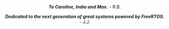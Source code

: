 <div align="center">
</br>
</br>
</br>
</br>
</br>
</br>
</br>
</br>
</br>
</br>
  
***To Caroline, India and Max.*** - R.B.

***Dedicated to the next generation of great systems powered by FreeRTOS.*** - J.J.

</br>
</br>
</br>
</br>
</br>
</br>
</br>
</br>
</br>
</br>

</div>
